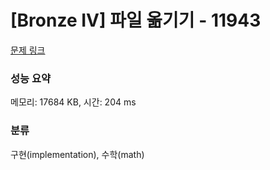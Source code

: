 # [Bronze IV] 파일 옮기기 - 11943 

[문제 링크](https://www.acmicpc.net/problem/11943) 

### 성능 요약

메모리: 17684 KB, 시간: 204 ms

### 분류

구현(implementation), 수학(math)

